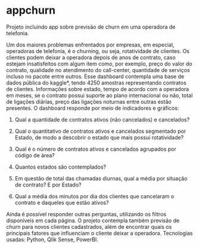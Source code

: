 # appchurn
Projeto incluindo app sobre previsão de churn em uma operadora de telefonia.

Um dos maiores problemas enfrentados por empresas, em especial, operadoras de telefonia, é o churning, ou seja, rotatividade de clientes. Os clientes podem deixar a operadora depois de anos de contrato, caso estejam insatisfeitos com algum item como, por exemplo, preço do valor do contrato, qualidade no atendimento do call-center, quantidade de serviços incluso no pacote entre outros. Esse dashboard contempla uma base de dados pública do kaggle*, tendo 4250 amostras representando contratos de clientes. Informações sobre estado, tempo de acordo com a operadora em meses, se o contrato possui suporte ao plano internacional ou não, total de ligações diárias, preço das ligações noturnas entre outras estão presentes. O dashboard responde por meio de indicadores e gráficos:

1. Qual a quantidade de contratos ativos (não cancelados) e cancelados?

2. Qual o quantitativo de contratos ativos e cancelados segmentado por Estado, de modo a descobrir o estado que mais possui rotatividade?

3. Qual é o número de contratos ativos e cancelados agrupados por código de área?

4. Quantos estados são contemplados? 

5. Em questão de total das chamadas diurnas, qual a média por situação de contrato? E por Estado?

6. Qual a média dos minutos por dia dos clientes que cancelaram o contrato e daqueles que estão ativos?

Ainda é possível responder outras perguntas, utilizando os filtros disponíveis em cada página.
O projeto contempla também previsão de churn para novos clientes cadastrados, além de encontrar quais os principais fatores que influenciam o cliente deixar a operadora. Tecnologias usadas: Python, Qlik Sense, PowerBI.
